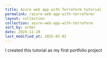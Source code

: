 ```yaml
---
title: Azure web app with Terraform tutorial
permalink: /azure-web-app-with-terraform/
layout: collection
collection: azure-web-app-with-terraform
sort_by: order
date: 2024-11-10
last_modified_at: 2025-03-02
---
```


I created this tutorial as my first portfolio project
